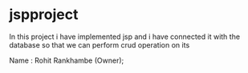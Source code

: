 # jspproject
In this project i have implemented jsp and i have connected it with the database so that we can perform crud operation on its

Name : Rohit Rankhambe (Owner);

